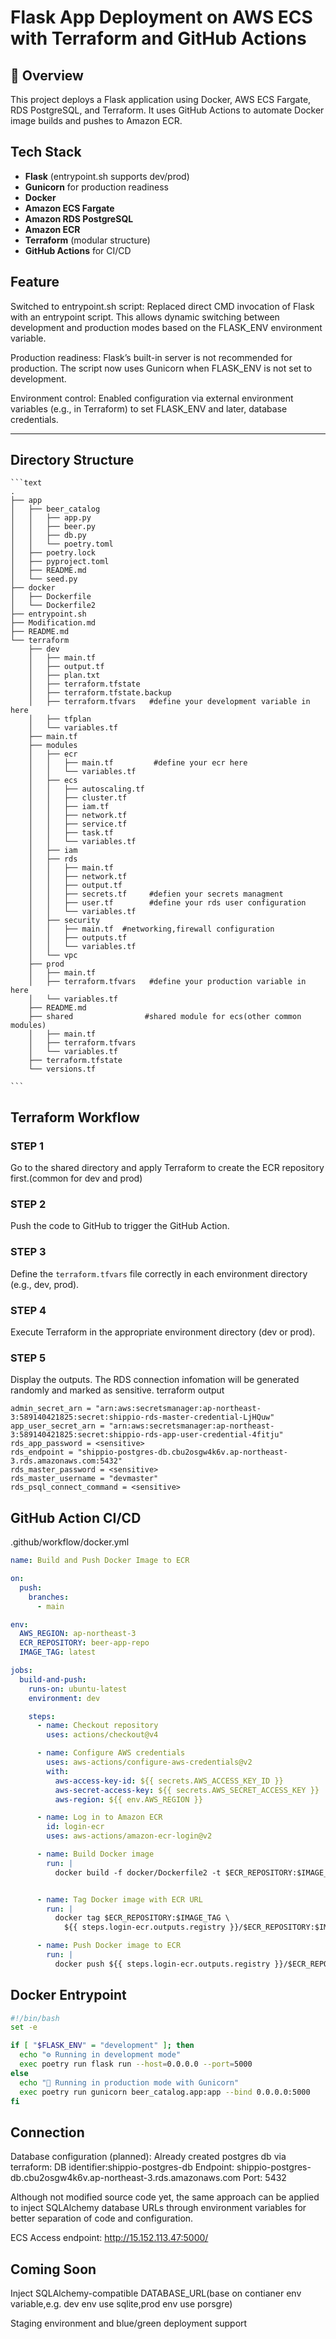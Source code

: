 # Flask App Deployment on AWS ECS with Terraform and GitHub Actions

## 🧾 Overview
This project deploys a Flask application using Docker, AWS ECS Fargate, RDS PostgreSQL, and Terraform. It uses GitHub Actions to automate Docker image builds and pushes to Amazon ECR.

##  Tech Stack
- **Flask** (entrypoint.sh supports dev/prod)
- **Gunicorn** for production readiness
- **Docker**
- **Amazon ECS Fargate**
- **Amazon RDS PostgreSQL**
- **Amazon ECR**
- **Terraform** (modular structure)
- **GitHub Actions** for CI/CD

## Feature 
Switched to entrypoint.sh script:
Replaced direct CMD invocation of Flask with an entrypoint script. This allows dynamic switching between development and production modes based on the FLASK_ENV environment variable.

Production readiness:
Flask’s built-in server is not recommended for production. The script now uses Gunicorn when FLASK_ENV is not set to development.

Environment control:
Enabled configuration via external environment variables (e.g., in Terraform) to set FLASK_ENV and later, database credentials.



---
## Directory Structure

<pre lang="nohighlight"><code>```text 
.
├── app
│   ├── beer_catalog
│   │   ├── app.py
│   │   ├── beer.py
│   │   ├── db.py
│   │   └── poetry.toml
│   ├── poetry.lock
│   ├── pyproject.toml
│   ├── README.md
│   └── seed.py
├── docker
│   ├── Dockerfile
│   └── Dockerfile2
├── entrypoint.sh
├── Modification.md
├── README.md
└── terraform
    ├── dev
    │   ├── main.tf
    │   ├── output.tf
    │   ├── plan.txt
    │   ├── terraform.tfstate
    │   ├── terraform.tfstate.backup
    │   ├── terraform.tfvars   #define your development variable in here
    │   ├── tfplan
    │   └── variables.tf
    ├── main.tf
    ├── modules
    │   ├── ecr
    │   │   ├── main.tf         #define your ecr here
    │   │   └── variables.tf
    │   ├── ecs
    │   │   ├── autoscaling.tf
    │   │   ├── cluster.tf
    │   │   ├── iam.tf               
    │   │   ├── network.tf
    │   │   ├── service.tf
    │   │   ├── task.tf
    │   │   └── variables.tf
    │   ├── iam
    │   ├── rds
    │   │   ├── main.tf
    │   │   ├── network.tf
    │   │   ├── output.tf
    │   │   ├── secrets.tf     #defien your secrets managment
    │   │   ├── user.tf        #define your rds user configuration
    │   │   └── variables.tf
    │   ├── security
    │   │   ├── main.tf  #networking,firewall configuration
    │   │   ├── outputs.tf
    │   │   └── variables.tf
    │   └── vpc
    ├── prod
    │   ├── main.tf
    │   ├── terraform.tfvars   #define your production variable in here
    │   └── variables.tf
    ├── README.md
    ├── shared                #shared module for ecs(other common modules)
    │   ├── main.tf              
    │   ├── terraform.tfvars
    │   └── variables.tf
    ├── terraform.tfstate
    └── versions.tf

```</code></pre>

## Terraform Workflow

### STEP 1
Go to the shared directory and apply Terraform to create the ECR repository first.(common for dev and prod)

### STEP 2
Push the code to GitHub to trigger the GitHub Action.

### STEP 3
Define the `terraform.tfvars` file correctly in each environment directory (e.g., dev, prod).

### STEP 4
Execute Terraform in the appropriate environment directory (dev or prod).

### STEP 5
Display the outputs. The RDS connection infomation will be generated randomly and marked as sensitive.
terraform output

```text
admin_secret_arn = "arn:aws:secretsmanager:ap-northeast-3:589140421825:secret:shippio-rds-master-credential-LjHQuw"
app_user_secret_arn = "arn:aws:secretsmanager:ap-northeast-3:589140421825:secret:shippio-rds-app-user-credential-4fitju"
rds_app_password = <sensitive>
rds_endpoint = "shippio-postgres-db.cbu2osgw4k6v.ap-northeast-3.rds.amazonaws.com:5432"
rds_master_password = <sensitive>
rds_master_username = "devmaster"
rds_psql_connect_command = <sensitive>
```

## GitHub Action CI/CD
.github/workflow/docker.yml

```yaml
name: Build and Push Docker Image to ECR

on:
  push:
    branches:
      - main

env:
  AWS_REGION: ap-northeast-3
  ECR_REPOSITORY: beer-app-repo
  IMAGE_TAG: latest

jobs:
  build-and-push:
    runs-on: ubuntu-latest
    environment: dev

    steps:
      - name: Checkout repository
        uses: actions/checkout@v4

      - name: Configure AWS credentials
        uses: aws-actions/configure-aws-credentials@v2
        with:
          aws-access-key-id: ${{ secrets.AWS_ACCESS_KEY_ID }}
          aws-secret-access-key: ${{ secrets.AWS_SECRET_ACCESS_KEY }}
          aws-region: ${{ env.AWS_REGION }}

      - name: Log in to Amazon ECR
        id: login-ecr
        uses: aws-actions/amazon-ecr-login@v2

      - name: Build Docker image
        run: |
          docker build -f docker/Dockerfile2 -t $ECR_REPOSITORY:$IMAGE_TAG .


      - name: Tag Docker image with ECR URL
        run: |
          docker tag $ECR_REPOSITORY:$IMAGE_TAG \
            ${{ steps.login-ecr.outputs.registry }}/$ECR_REPOSITORY:$IMAGE_TAG

      - name: Push Docker image to ECR
        run: |
          docker push ${{ steps.login-ecr.outputs.registry }}/$ECR_REPOSITORY:$IMAGE_TAG


```


## Docker Entrypoint

```bash
#!/bin/bash
set -e

if [ "$FLASK_ENV" = "development" ]; then
  echo "⚙️ Running in development mode"
  exec poetry run flask run --host=0.0.0.0 --port=5000
else
  echo "🚀 Running in production mode with Gunicorn"
  exec poetry run gunicorn beer_catalog.app:app --bind 0.0.0.0:5000
fi

```



## Connection 
Database configuration (planned):
Already created postgres db via terraform:
DB identifier:shippio-postgres-db
Endpoint: shippio-postgres-db.cbu2osgw4k6v.ap-northeast-3.rds.amazonaws.com
Port: 5432

Although not modified source code yet, the same approach can be applied to inject SQLAlchemy database URLs through environment variables for better separation of code and configuration.


ECS Access endpoint:
http://15.152.113.47:5000/


## Coming Soon
 Inject SQLAlchemy-compatible DATABASE_URL(base on contianer env variable,e.g. dev env use sqlite,prod env use porsgre)

 Staging environment and blue/green deployment support









